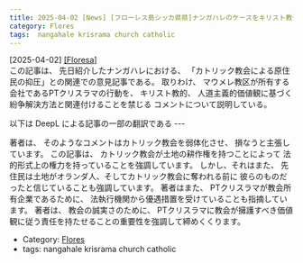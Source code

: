 ```yaml
---
title: 2025-04-02 [News] [フローレス島シッカ県県]ナンガハレのケースをキリスト教や人道的価値観と結びつけることを禁じるコメントは、実際にはカトリック教会を弱体化させ、弱体化させるものである ---これはカトリック教会にたいする可成り痛切な批判だ
category: Flores
tags:  nangahale krisrama church catholic
---
```


[2025-04-02] [[Floresa]](https://floresa.co/perspektif/analisis/72940/2025/04/02/tidak-perlu-bicara-cinta-kasih-di-nangahale)  
  この記事は、
先日紹介したナンガハレにおける、
「カトリック教会による原住民の抑圧」との関連での意見記事である。
取りわけ、
マウメレ教区が所有する会社であるPTクリスラマの行動を、
キリスト教的、
人道主義的価値観に基づく紛争解決方法と関連付けることを禁じる
コメントについて説明している。

 以下は DeepL による記事の一部の翻訳である ---

 著者は、
そのようなコメントはカトリック教会を弱体化させ、
損なうと主張しています。
この記事は、
カトリック教会が土地の耕作権を持つことによって
法的形式上の権力を持っていることを強調しています。
しかし、それはまた、
先住民は土地がオランダ人、そしてカトリック教会に奪われる前に
彼らのものだったと信じていることも強調しています。
著者はまた、
PTクリスラマが教会所有企業であるために、
法執行機関から優遇措置を受けていることも指摘しています。
著者は、
教会の誠実さのために、
PTクリスラマに教会が擁護すべき価値観に従う責任を持たせることの重要性を強調して締めくくります。

- Category: [Flores](https://merapano.github.io/categories.html#Flores)
- tags:  nangahale krisrama church catholic

